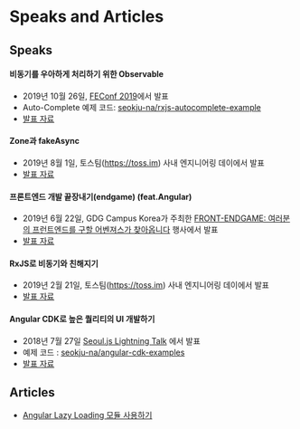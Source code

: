 # Speaks and Articles


## Speaks

#### 비동기를 우아하게 처리하기 위한 Observable

* 2019년 10월 26일, [FEConf 2019](https://2019.feconf.kr)에서 발표
* Auto-Complete 예제 코드: [seokju-na/rxjs-autocomplete-example](https://github.com/seokju-na/rxjs-autocomplete-example)
* [발표 자료](https://slides.com/seokjume/observable)

#### Zone과 fakeAsync

* 2019년 8월 1일, 토스팀(https://toss.im) 사내 엔지니어링 데이에서 발표
* [발표 자료](https://drive.google.com/open?id=14iqzQcqxeZtyjWWTdxv7xrmFyqKUyIo_)

#### 프론트엔드 개발 끝장내기(endgame) (feat.Angular)

* 2019년 6월 22일, GDG Campus Korea가 주최한 [FRONT-ENDGAME: 여러분의 프런트엔드를 구할 어벤져스가 찾아옵니다](https://festa.io/events/317) 행사에서 발표
* [발표 자료](https://drive.google.com/open?id=1RqDz0ivfyTtN_GxzgcefOXaeIzQUQ-7o)

#### RxJS로 비동기와 친해지기

* 2019년 2월 21일, 토스팀(https://toss.im) 사내 엔지니어링 데이에서 발표
* [발표 자료](https://www.slideshare.net/SeokjuNa/rxjs-132918267)

#### Angular CDK로 높은 퀄리티의 UI 개발하기

* 2018년 7월 27일 [Seoul.js Lightning Talk](https://festa.io/events/49) 에서 발표
* 예제 코드 : [seokju-na/angular-cdk-examples](https://github.com/seokju-na/angular-cdk-examples)
* [발표 자료](https://drive.google.com/open?id=1hcuqv0lxFHjNVzod00cVDbBN9NB3BY1u)


## Articles

* [Angular Lazy Loading 모듈 사용하기](https://medium.com/towncompany-engineering/angular-lazy-loading-%EB%AA%A8%EB%93%88-%EC%82%AC%EC%9A%A9%ED%95%98%EA%B8%B0-f82c3ccb43d1)

